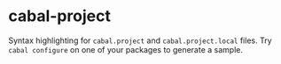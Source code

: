 # cabal-project

Syntax highlighting for `cabal.project` and `cabal.project.local` files. Try
`cabal configure` on one of your packages to generate a sample.

